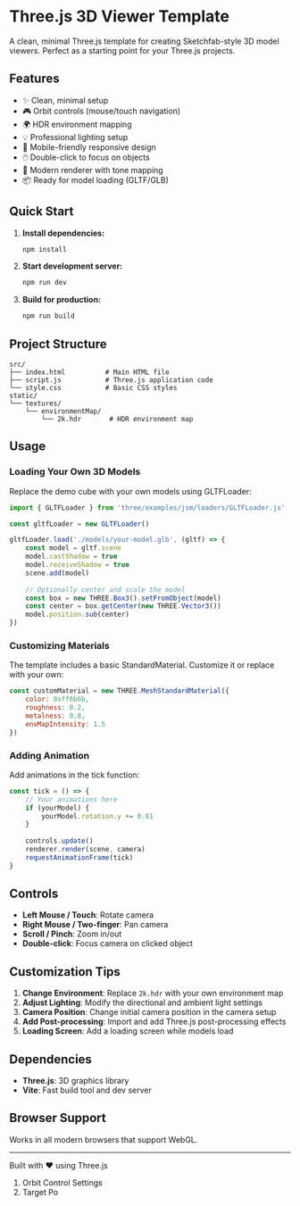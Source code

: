 # Three.js 3D Viewer Template

A clean, minimal Three.js template for creating Sketchfab-style 3D model viewers. Perfect as a starting point for your Three.js projects.

## Features

- ✨ Clean, minimal setup
- 🎮 Orbit controls (mouse/touch navigation)
- 🌍 HDR environment mapping
- 💡 Professional lighting setup
- 📱 Mobile-friendly responsive design
- 🖱️ Double-click to focus on objects
- 🎨 Modern renderer with tone mapping
- 📦 Ready for model loading (GLTF/GLB)

## Quick Start

1. **Install dependencies:**
   ```bash
   npm install
   ```

2. **Start development server:**
   ```bash
   npm run dev
   ```

3. **Build for production:**
   ```bash
   npm run build
   ```

## Project Structure

```
src/
├── index.html          # Main HTML file
├── script.js           # Three.js application code
└── style.css           # Basic CSS styles
static/
└── textures/
    └── environmentMap/
        └── 2k.hdr       # HDR environment map
```

## Usage

### Loading Your Own 3D Models

Replace the demo cube with your own models using GLTFLoader:

```javascript
import { GLTFLoader } from 'three/examples/jsm/loaders/GLTFLoader.js'

const gltfLoader = new GLTFLoader()

gltfLoader.load('./models/your-model.glb', (gltf) => {
    const model = gltf.scene
    model.castShadow = true
    model.receiveShadow = true
    scene.add(model)
    
    // Optionally center and scale the model
    const box = new THREE.Box3().setFromObject(model)
    const center = box.getCenter(new THREE.Vector3())
    model.position.sub(center)
})
```

### Customizing Materials

The template includes a basic StandardMaterial. Customize it or replace with your own:

```javascript
const customMaterial = new THREE.MeshStandardMaterial({
    color: 0xff6b6b,
    roughness: 0.2,
    metalness: 0.8,
    envMapIntensity: 1.5
})
```

### Adding Animation

Add animations in the tick function:

```javascript
const tick = () => {
    // Your animations here
    if (yourModel) {
        yourModel.rotation.y += 0.01
    }
    
    controls.update()
    renderer.render(scene, camera)
    requestAnimationFrame(tick)
}
```

## Controls

- **Left Mouse / Touch**: Rotate camera
- **Right Mouse / Two-finger**: Pan camera  
- **Scroll / Pinch**: Zoom in/out
- **Double-click**: Focus camera on clicked object

## Customization Tips

1. **Change Environment**: Replace `2k.hdr` with your own environment map
2. **Adjust Lighting**: Modify the directional and ambient light settings
3. **Camera Position**: Change initial camera position in the camera setup
4. **Add Post-processing**: Import and add Three.js post-processing effects
5. **Loading Screen**: Add a loading screen while models load

## Dependencies

- **Three.js**: 3D graphics library
- **Vite**: Fast build tool and dev server

## Browser Support

Works in all modern browsers that support WebGL.

---

Built with ❤️ using Three.js


1. Orbit Control Settings 
2. Target Po